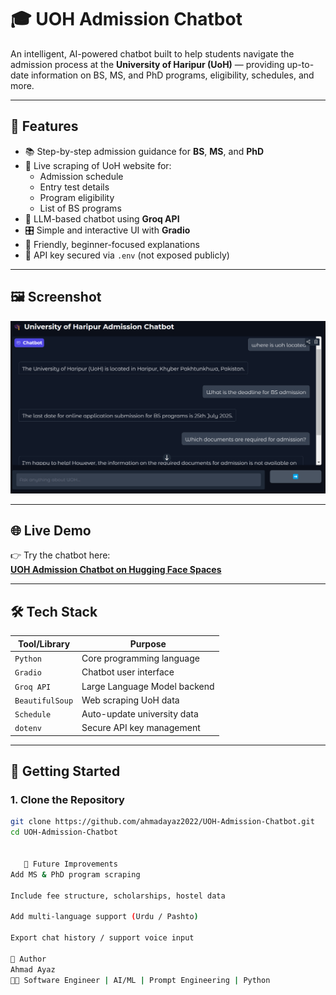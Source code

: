 # 🎓 UOH Admission Chatbot

An intelligent, AI-powered chatbot built to help students navigate the admission process at the **University of Haripur (UoH)** — providing up-to-date information on BS, MS, and PhD programs, eligibility, schedules, and more.

---

## 🌟 Features

- 📚 Step-by-step admission guidance for **BS**, **MS**, and **PhD**
- 📅 Live scraping of UoH website for:
  - Admission schedule
  - Entry test details
  - Program eligibility
  - List of BS programs
- 💬 LLM-based chatbot using **Groq API**
- 🎛️ Simple and interactive UI with **Gradio**
- 🧠 Friendly, beginner-focused explanations
- 🔐 API key secured via `.env` (not exposed publicly)

---

## 🖼️ Screenshot

![Chatbot Screenshot](screenshot.png)

---

## 🌐 Live Demo

👉 Try the chatbot here:  
**[UOH Admission Chatbot on Hugging Face Spaces](https://huggingface.co/spaces/ahmadayaz2022/UOH_Admission_Chatbot)**

---

## 🛠️ Tech Stack

| Tool/Library     | Purpose                      |
|------------------|-------------------------------|
| `Python`         | Core programming language     |
| `Gradio`         | Chatbot user interface        |
| `Groq API`       | Large Language Model backend  |
| `BeautifulSoup`  | Web scraping UoH data         |
| `Schedule`       | Auto-update university data   |
| `dotenv`         | Secure API key management     |

---

## 🧪 Getting Started

### 1. Clone the Repository

```bash
git clone https://github.com/ahmadayaz2022/UOH-Admission-Chatbot.git
cd UOH-Admission-Chatbot


   🚀 Future Improvements
Add MS & PhD program scraping

Include fee structure, scholarships, hostel data

Add multi-language support (Urdu / Pashto)

Export chat history / support voice input

👤 Author
Ahmad Ayaz
🧑‍💻 Software Engineer | AI/ML | Prompt Engineering | Python
